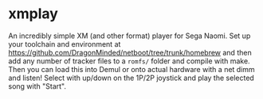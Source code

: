 xmplay
======

An incredibly simple XM (and other format) player for Sega Naomi. Set up your toolchain and environment at https://github.com/DragonMinded/netboot/tree/trunk/homebrew and then add any number of tracker files to a `romfs/` folder and compile with make. Then you can load this into Demul or onto actual hardware with a net dimm and listen! Select with up/down on the 1P/2P joystick and play the selected song with "Start".
